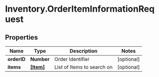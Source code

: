 # Inventory.OrderItemInformationRequest

## Properties

Name | Type | Description | Notes
------------ | ------------- | ------------- | -------------
**orderID** | **Number** | Order Identifier | [optional] 
**items** | [**[Item]**](Item.md) | List of Items to search on | [optional] 


